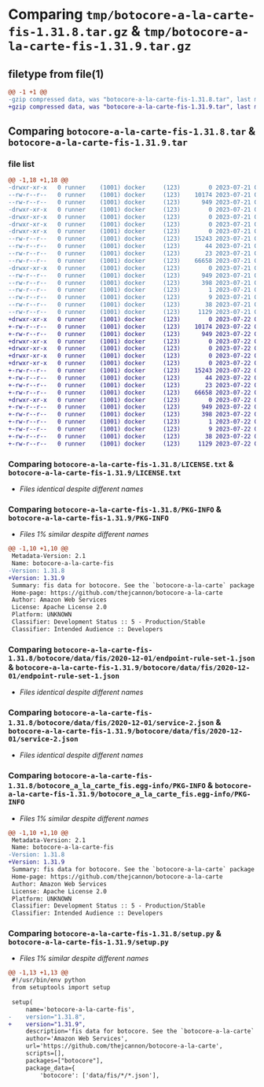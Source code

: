 # Comparing `tmp/botocore-a-la-carte-fis-1.31.8.tar.gz` & `tmp/botocore-a-la-carte-fis-1.31.9.tar.gz`

## filetype from file(1)

```diff
@@ -1 +1 @@
-gzip compressed data, was "botocore-a-la-carte-fis-1.31.8.tar", last modified: Fri Jul 21 01:21:33 2023, max compression
+gzip compressed data, was "botocore-a-la-carte-fis-1.31.9.tar", last modified: Sat Jul 22 01:20:35 2023, max compression
```

## Comparing `botocore-a-la-carte-fis-1.31.8.tar` & `botocore-a-la-carte-fis-1.31.9.tar`

### file list

```diff
@@ -1,18 +1,18 @@
-drwxr-xr-x   0 runner    (1001) docker     (123)        0 2023-07-21 01:21:33.599145 botocore-a-la-carte-fis-1.31.8/
--rw-r--r--   0 runner    (1001) docker     (123)    10174 2023-07-21 01:21:33.000000 botocore-a-la-carte-fis-1.31.8/LICENSE.txt
--rw-r--r--   0 runner    (1001) docker     (123)      949 2023-07-21 01:21:33.599145 botocore-a-la-carte-fis-1.31.8/PKG-INFO
-drwxr-xr-x   0 runner    (1001) docker     (123)        0 2023-07-21 01:21:33.595145 botocore-a-la-carte-fis-1.31.8/botocore/
-drwxr-xr-x   0 runner    (1001) docker     (123)        0 2023-07-21 01:21:33.595145 botocore-a-la-carte-fis-1.31.8/botocore/data/
-drwxr-xr-x   0 runner    (1001) docker     (123)        0 2023-07-21 01:21:33.595145 botocore-a-la-carte-fis-1.31.8/botocore/data/fis/
-drwxr-xr-x   0 runner    (1001) docker     (123)        0 2023-07-21 01:21:33.599145 botocore-a-la-carte-fis-1.31.8/botocore/data/fis/2020-12-01/
--rw-r--r--   0 runner    (1001) docker     (123)    15243 2023-07-21 01:21:06.000000 botocore-a-la-carte-fis-1.31.8/botocore/data/fis/2020-12-01/endpoint-rule-set-1.json
--rw-r--r--   0 runner    (1001) docker     (123)       44 2023-07-21 01:21:06.000000 botocore-a-la-carte-fis-1.31.8/botocore/data/fis/2020-12-01/examples-1.json
--rw-r--r--   0 runner    (1001) docker     (123)       23 2023-07-21 01:21:06.000000 botocore-a-la-carte-fis-1.31.8/botocore/data/fis/2020-12-01/paginators-1.json
--rw-r--r--   0 runner    (1001) docker     (123)    66658 2023-07-21 01:21:06.000000 botocore-a-la-carte-fis-1.31.8/botocore/data/fis/2020-12-01/service-2.json
-drwxr-xr-x   0 runner    (1001) docker     (123)        0 2023-07-21 01:21:33.599145 botocore-a-la-carte-fis-1.31.8/botocore_a_la_carte_fis.egg-info/
--rw-r--r--   0 runner    (1001) docker     (123)      949 2023-07-21 01:21:33.000000 botocore-a-la-carte-fis-1.31.8/botocore_a_la_carte_fis.egg-info/PKG-INFO
--rw-r--r--   0 runner    (1001) docker     (123)      398 2023-07-21 01:21:33.000000 botocore-a-la-carte-fis-1.31.8/botocore_a_la_carte_fis.egg-info/SOURCES.txt
--rw-r--r--   0 runner    (1001) docker     (123)        1 2023-07-21 01:21:33.000000 botocore-a-la-carte-fis-1.31.8/botocore_a_la_carte_fis.egg-info/dependency_links.txt
--rw-r--r--   0 runner    (1001) docker     (123)        9 2023-07-21 01:21:33.000000 botocore-a-la-carte-fis-1.31.8/botocore_a_la_carte_fis.egg-info/top_level.txt
--rw-r--r--   0 runner    (1001) docker     (123)       38 2023-07-21 01:21:33.599145 botocore-a-la-carte-fis-1.31.8/setup.cfg
--rw-r--r--   0 runner    (1001) docker     (123)     1129 2023-07-21 01:21:33.000000 botocore-a-la-carte-fis-1.31.8/setup.py
+drwxr-xr-x   0 runner    (1001) docker     (123)        0 2023-07-22 01:20:35.789086 botocore-a-la-carte-fis-1.31.9/
+-rw-r--r--   0 runner    (1001) docker     (123)    10174 2023-07-22 01:20:35.000000 botocore-a-la-carte-fis-1.31.9/LICENSE.txt
+-rw-r--r--   0 runner    (1001) docker     (123)      949 2023-07-22 01:20:35.789086 botocore-a-la-carte-fis-1.31.9/PKG-INFO
+drwxr-xr-x   0 runner    (1001) docker     (123)        0 2023-07-22 01:20:35.789086 botocore-a-la-carte-fis-1.31.9/botocore/
+drwxr-xr-x   0 runner    (1001) docker     (123)        0 2023-07-22 01:20:35.789086 botocore-a-la-carte-fis-1.31.9/botocore/data/
+drwxr-xr-x   0 runner    (1001) docker     (123)        0 2023-07-22 01:20:35.789086 botocore-a-la-carte-fis-1.31.9/botocore/data/fis/
+drwxr-xr-x   0 runner    (1001) docker     (123)        0 2023-07-22 01:20:35.789086 botocore-a-la-carte-fis-1.31.9/botocore/data/fis/2020-12-01/
+-rw-r--r--   0 runner    (1001) docker     (123)    15243 2023-07-22 01:20:09.000000 botocore-a-la-carte-fis-1.31.9/botocore/data/fis/2020-12-01/endpoint-rule-set-1.json
+-rw-r--r--   0 runner    (1001) docker     (123)       44 2023-07-22 01:20:09.000000 botocore-a-la-carte-fis-1.31.9/botocore/data/fis/2020-12-01/examples-1.json
+-rw-r--r--   0 runner    (1001) docker     (123)       23 2023-07-22 01:20:09.000000 botocore-a-la-carte-fis-1.31.9/botocore/data/fis/2020-12-01/paginators-1.json
+-rw-r--r--   0 runner    (1001) docker     (123)    66658 2023-07-22 01:20:09.000000 botocore-a-la-carte-fis-1.31.9/botocore/data/fis/2020-12-01/service-2.json
+drwxr-xr-x   0 runner    (1001) docker     (123)        0 2023-07-22 01:20:35.789086 botocore-a-la-carte-fis-1.31.9/botocore_a_la_carte_fis.egg-info/
+-rw-r--r--   0 runner    (1001) docker     (123)      949 2023-07-22 01:20:35.000000 botocore-a-la-carte-fis-1.31.9/botocore_a_la_carte_fis.egg-info/PKG-INFO
+-rw-r--r--   0 runner    (1001) docker     (123)      398 2023-07-22 01:20:35.000000 botocore-a-la-carte-fis-1.31.9/botocore_a_la_carte_fis.egg-info/SOURCES.txt
+-rw-r--r--   0 runner    (1001) docker     (123)        1 2023-07-22 01:20:35.000000 botocore-a-la-carte-fis-1.31.9/botocore_a_la_carte_fis.egg-info/dependency_links.txt
+-rw-r--r--   0 runner    (1001) docker     (123)        9 2023-07-22 01:20:35.000000 botocore-a-la-carte-fis-1.31.9/botocore_a_la_carte_fis.egg-info/top_level.txt
+-rw-r--r--   0 runner    (1001) docker     (123)       38 2023-07-22 01:20:35.789086 botocore-a-la-carte-fis-1.31.9/setup.cfg
+-rw-r--r--   0 runner    (1001) docker     (123)     1129 2023-07-22 01:20:35.000000 botocore-a-la-carte-fis-1.31.9/setup.py
```

### Comparing `botocore-a-la-carte-fis-1.31.8/LICENSE.txt` & `botocore-a-la-carte-fis-1.31.9/LICENSE.txt`

 * *Files identical despite different names*

### Comparing `botocore-a-la-carte-fis-1.31.8/PKG-INFO` & `botocore-a-la-carte-fis-1.31.9/PKG-INFO`

 * *Files 1% similar despite different names*

```diff
@@ -1,10 +1,10 @@
 Metadata-Version: 2.1
 Name: botocore-a-la-carte-fis
-Version: 1.31.8
+Version: 1.31.9
 Summary: fis data for botocore. See the `botocore-a-la-carte` package for more info.
 Home-page: https://github.com/thejcannon/botocore-a-la-carte
 Author: Amazon Web Services
 License: Apache License 2.0
 Platform: UNKNOWN
 Classifier: Development Status :: 5 - Production/Stable
 Classifier: Intended Audience :: Developers
```

### Comparing `botocore-a-la-carte-fis-1.31.8/botocore/data/fis/2020-12-01/endpoint-rule-set-1.json` & `botocore-a-la-carte-fis-1.31.9/botocore/data/fis/2020-12-01/endpoint-rule-set-1.json`

 * *Files identical despite different names*

### Comparing `botocore-a-la-carte-fis-1.31.8/botocore/data/fis/2020-12-01/service-2.json` & `botocore-a-la-carte-fis-1.31.9/botocore/data/fis/2020-12-01/service-2.json`

 * *Files identical despite different names*

### Comparing `botocore-a-la-carte-fis-1.31.8/botocore_a_la_carte_fis.egg-info/PKG-INFO` & `botocore-a-la-carte-fis-1.31.9/botocore_a_la_carte_fis.egg-info/PKG-INFO`

 * *Files 1% similar despite different names*

```diff
@@ -1,10 +1,10 @@
 Metadata-Version: 2.1
 Name: botocore-a-la-carte-fis
-Version: 1.31.8
+Version: 1.31.9
 Summary: fis data for botocore. See the `botocore-a-la-carte` package for more info.
 Home-page: https://github.com/thejcannon/botocore-a-la-carte
 Author: Amazon Web Services
 License: Apache License 2.0
 Platform: UNKNOWN
 Classifier: Development Status :: 5 - Production/Stable
 Classifier: Intended Audience :: Developers
```

### Comparing `botocore-a-la-carte-fis-1.31.8/setup.py` & `botocore-a-la-carte-fis-1.31.9/setup.py`

 * *Files 1% similar despite different names*

```diff
@@ -1,13 +1,13 @@
 #!/usr/bin/env python
 from setuptools import setup
 
 setup(
     name='botocore-a-la-carte-fis',
-    version="1.31.8",
+    version="1.31.9",
     description='fis data for botocore. See the `botocore-a-la-carte` package for more info.',
     author='Amazon Web Services',
     url='https://github.com/thejcannon/botocore-a-la-carte',
     scripts=[],
     packages=["botocore"],
     package_data={
         'botocore': ['data/fis/*/*.json'],
```

